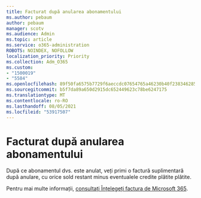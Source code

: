 ```yaml
---
title: Facturat după anularea abonamentului
ms.author: pebaum
author: pebaum
manager: scotv
ms.audience: Admin
ms.topic: article
ms.service: o365-administration
ROBOTS: NOINDEX, NOFOLLOW
localization_priority: Priority
ms.collection: Adm_O365
ms.custom:
- "1500019"
- "5584"
ms.openlocfilehash: 89f50fa6575b7729f6aeccdc07654765a46230b40f238346285acfa9431138e0
ms.sourcegitcommit: b5f7da89a650d2915dc652449623c78be6247175
ms.translationtype: MT
ms.contentlocale: ro-RO
ms.lasthandoff: 08/05/2021
ms.locfileid: "53917507"
---
```

# <a name="billed-after-canceling-subscription"></a>Facturat după anularea abonamentului

După ce abonamentul dvs. este anulat, veți primi o factură suplimentară după anulare, cu orice sold restant minus eventualele credite plătite plătite.

Pentru mai multe informații, [consultați Înțelegeți factura de Microsoft 365](https://docs.microsoft.com/microsoft-365/commerce/billing-and-payments/understand-your-invoice2).
